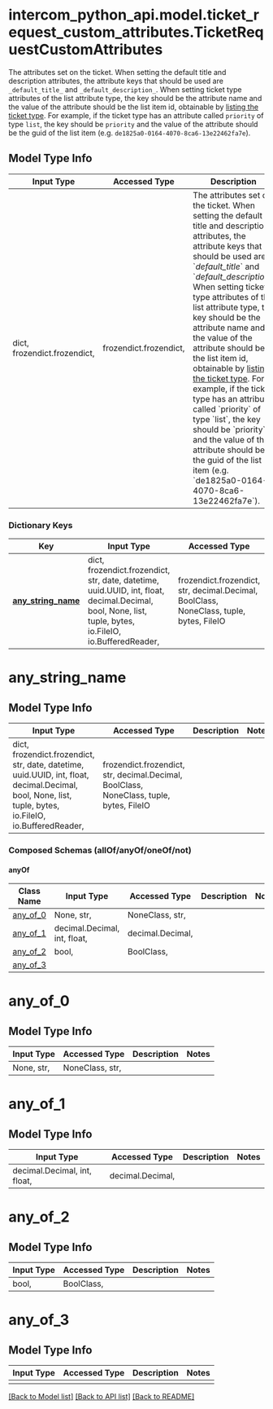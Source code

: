 # intercom_python_api.model.ticket_request_custom_attributes.TicketRequestCustomAttributes

The attributes set on the ticket. When setting the default title and description attributes, the attribute keys that should be used are `_default_title_` and `_default_description_`. When setting ticket type attributes of the list attribute type, the key should be the attribute name and the value of the attribute should be the list item id, obtainable by [listing the ticket type](ref:get_ticket-types). For example, if the ticket type has an attribute called `priority` of type `list`, the key should be `priority` and the value of the attribute should be the guid of the list item (e.g. `de1825a0-0164-4070-8ca6-13e22462fa7e`).

## Model Type Info
Input Type | Accessed Type | Description | Notes
------------ | ------------- | ------------- | -------------
dict, frozendict.frozendict,  | frozendict.frozendict,  | The attributes set on the ticket. When setting the default title and description attributes, the attribute keys that should be used are &#x60;_default_title_&#x60; and &#x60;_default_description_&#x60;. When setting ticket type attributes of the list attribute type, the key should be the attribute name and the value of the attribute should be the list item id, obtainable by [listing the ticket type](ref:get_ticket-types). For example, if the ticket type has an attribute called &#x60;priority&#x60; of type &#x60;list&#x60;, the key should be &#x60;priority&#x60; and the value of the attribute should be the guid of the list item (e.g. &#x60;de1825a0-0164-4070-8ca6-13e22462fa7e&#x60;). | 

### Dictionary Keys
Key | Input Type | Accessed Type | Description | Notes
------------ | ------------- | ------------- | ------------- | -------------
**[any_string_name](#any_string_name)** | dict, frozendict.frozendict, str, date, datetime, uuid.UUID, int, float, decimal.Decimal, bool, None, list, tuple, bytes, io.FileIO, io.BufferedReader,  | frozendict.frozendict, str, decimal.Decimal, BoolClass, NoneClass, tuple, bytes, FileIO | any string name can be used but the value must be the correct type | [optional] 

# any_string_name

## Model Type Info
Input Type | Accessed Type | Description | Notes
------------ | ------------- | ------------- | -------------
dict, frozendict.frozendict, str, date, datetime, uuid.UUID, int, float, decimal.Decimal, bool, None, list, tuple, bytes, io.FileIO, io.BufferedReader,  | frozendict.frozendict, str, decimal.Decimal, BoolClass, NoneClass, tuple, bytes, FileIO |  | 

### Composed Schemas (allOf/anyOf/oneOf/not)
#### anyOf
Class Name | Input Type | Accessed Type | Description | Notes
------------- | ------------- | ------------- | ------------- | -------------
[any_of_0](#any_of_0) | None, str,  | NoneClass, str,  |  | 
[any_of_1](#any_of_1) | decimal.Decimal, int, float,  | decimal.Decimal,  |  | 
[any_of_2](#any_of_2) | bool,  | BoolClass,  |  | 
[any_of_3](#any_of_3) |  |  |  | 

# any_of_0

## Model Type Info
Input Type | Accessed Type | Description | Notes
------------ | ------------- | ------------- | -------------
None, str,  | NoneClass, str,  |  | 

# any_of_1

## Model Type Info
Input Type | Accessed Type | Description | Notes
------------ | ------------- | ------------- | -------------
decimal.Decimal, int, float,  | decimal.Decimal,  |  | 

# any_of_2

## Model Type Info
Input Type | Accessed Type | Description | Notes
------------ | ------------- | ------------- | -------------
bool,  | BoolClass,  |  | 

# any_of_3

## Model Type Info
Input Type | Accessed Type | Description | Notes
------------ | ------------- | ------------- | -------------
 |  |  | 

[[Back to Model list]](../../README.md#documentation-for-models) [[Back to API list]](../../README.md#documentation-for-api-endpoints) [[Back to README]](../../README.md)

